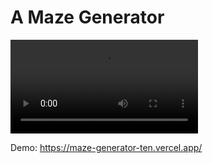 # A Maze Generator

<video src="https://github.com/AndrewSmithDev/maze-generator/assets/62953977/fbb6c772-11f7-41a3-9018-736538cdf84b"></video>

Demo: https://maze-generator-ten.vercel.app/

